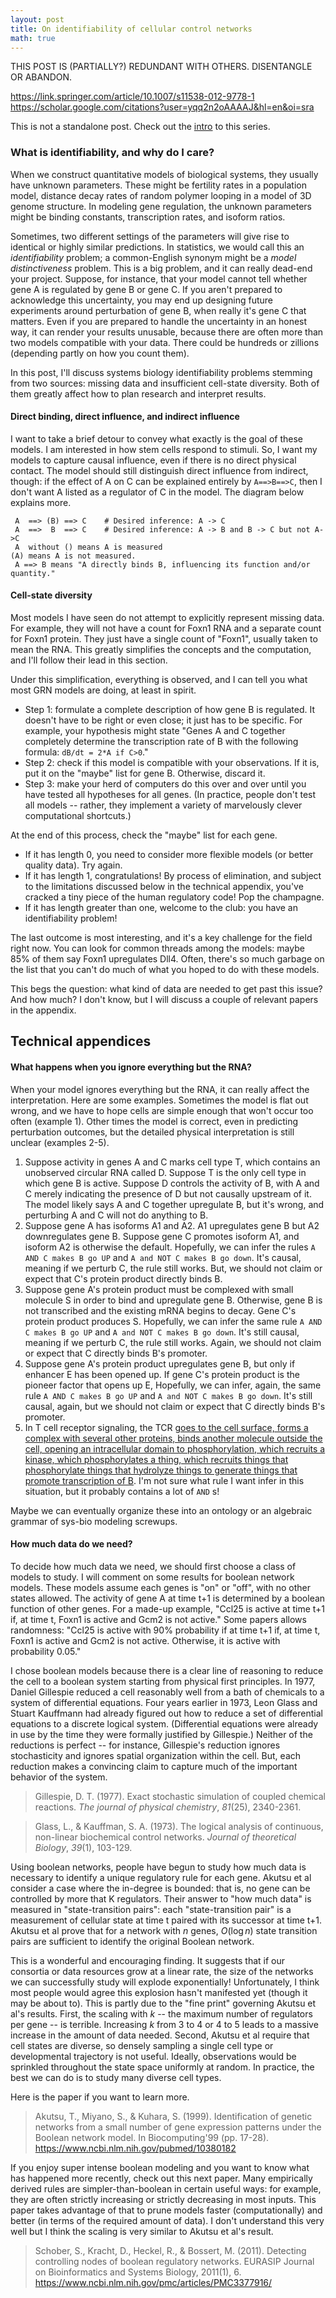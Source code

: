 ```yaml
---
layout: post
title: On identifiability of cellular control networks 
math: true
---
```


THIS POST IS (PARTIALLY?) REDUNDANT WITH OTHERS. DISENTANGLE OR ABANDON.


https://link.springer.com/article/10.1007/s11538-012-9778-1
https://scholar.google.com/citations?user=yqq2n2oAAAAJ&hl=en&oi=sra

This is not a standalone post. Check out the [intro](https://ekernf01.github.io/GRN_intro) to this series.

### What is identifiability, and why do I care?

When we construct quantitative models of biological systems, they usually have unknown parameters. These might be fertility rates in a population model, distance decay rates of random polymer looping in a model of 3D genome structure. In modeling gene regulation, the unknown parameters might be binding constants, transcription rates, and isoform ratios. 

Sometimes, two different settings of the parameters will give rise to identical or highly similar predictions. In statistics, we would call this an *identifiability* problem; a common-English synonym might be a *model distinctiveness* problem. This is a big problem, and it can really dead-end your project. Suppose, for instance, that your model cannot tell whether gene A is regulated by gene B or gene C. If you aren't prepared to acknowledge this uncertainty, you may end up designing future experiments around perturbation of gene B, when really it's gene C that matters. Even if you are prepared to handle the uncertainty in an honest way, it can render your results unusable, because there are often more than two models compatible with your data. There could be hundreds or zillions (depending partly on how you count them).

In this post, I'll discuss systems biology identifiability problems stemming from two sources: missing data and insufficient cell-state diversity. Both of them greatly affect how to plan research and interpret results.

#### Direct binding, direct influence, and indirect influence

I want to take a brief detour to convey what exactly is the goal of these models. I am interested in how stem cells respond to stimuli. So, I want my models to capture causal influence, even if there is no direct physical contact. The model should still distinguish direct influence from indirect, though: if the effect of A on C can be explained entirely by `A==>B==>C`, then I don't want A listed as a regulator of C in the model. The diagram below explains more. 

```
 A  ==> (B) ==> C    # Desired inference: A -> C
 A  ==>  B  ==> C    # Desired inference: A -> B and B -> C but not A->C
 A  without () means A is measured 
(A) means A is not measured. 
 A ==> B means "A directly binds B, influencing its function and/or quantity."
```

#### Cell-state diversity

Most models I have seen do not attempt to explicitly represent missing data. For example, they will not have a count for Foxn1 RNA and a separate count for Foxn1 protein. They just have a single count of "Foxn1", usually taken to mean the RNA. This greatly simplifies the concepts and the computation, and I'll follow their lead in this section. 

Under this simplification, everything is observed, and I can tell you what most GRN models are doing, at least in spirit. 

- Step 1: formulate a complete description of how gene B is regulated. It doesn't have to be right or even close; it just has to be specific. For example, your hypothesis might state "Genes A and C together completely determine the transcription rate of B with the following formula: `dB/dt = 2*A if C>0`." 
- Step 2: check if this model is compatible with your observations. If it is, put it on the "maybe" list for gene B. Otherwise, discard it.
- Step 3: make your herd of computers do this over and over until you have tested all hypotheses for all genes. (In practice, people don't test all models -- rather, they implement a variety of marvelously clever computational shortcuts.)

At the end of this process, check the "maybe" list for each gene. 

- If it has length 0, you need to consider more flexible models (or better quality data). Try again.
- If it has length 1, congratulations! By process of elimination, and subject to the limitations discussed below in the technical appendix, you've cracked a tiny piece of the human regulatory code! Pop the champagne.
- If it has length greater than one, welcome to the club: you have an identifiability problem!

The last outcome is most interesting, and it's a key challenge for the field right now. You can look for common threads among the models: maybe 85% of them say Foxn1 upregulates Dll4. Often, there's so much garbage on the list that you can't do much of what you hoped to do with these models.

This begs the question: what kind of data are needed to get past this issue? And how much? I don't know, but I will discuss a couple of relevant papers in the appendix. 

## Technical appendices 

#### What happens when you ignore everything but the RNA?

When your model ignores everything but the RNA, it can really affect the interpretation. Here are some examples. Sometimes the model is flat out wrong, and we have to hope cells are simple enough that won't occur too often (example 1). Other times the model is correct, even in predicting perturbation outcomes, but the detailed physical interpretation is still unclear (examples 2-5). 

1. Suppose activity in genes A and C marks cell type T, which contains an unobserved circular RNA called D. Suppose T is the only cell type in which gene B is active. Suppose D controls the activity of B, with A and C merely indicating the presence of D but not causally upstream of it. The model likely says A and C together upregulate B, but it's wrong, and perturbing A and C will not do anything to B.
2. Suppose gene A has isoforms A1 and A2. A1 upregulates gene B but A2 downregulates gene B. Suppose gene C promotes isoform A1, and isoform A2 is otherwise the default. Hopefully, we can infer the rules `A AND C makes B go UP` and `A and NOT C makes B go down`. It's causal, meaning if we perturb  C, the rule still works. But, we should not claim or expect that C's protein product directly binds B.
3. Suppose gene A's protein product must be complexed with small molecule S in order to bind and upregulate gene B. Otherwise, gene B is not transcribed and the existing mRNA begins to decay. Gene C's protein product produces S. Hopefully, we can infer the same rule `A AND C makes B go UP` and `A and NOT C makes B go down`. It's still causal, meaning if we perturb C, the rule still works. Again, we should not claim or expect that C directly binds B's promoter.
4. Suppose gene A's protein product upregulates gene B, but only if enhancer E has been opened up. If gene C's protein product is the pioneer factor that opens up E, Hopefully, we can infer, again, the same rule `A AND C makes B go UP` and `A and NOT C makes B go down`. It's still causal, again, but we should not claim or expect that C directly binds B's promoter.
5. In T cell receptor signaling, the TCR [goes to the cell surface, forms a complex with several other proteins, binds another molecule outside the cell, opening an intracellular domain to phosphorylation, which recruits a kinase, which phosphorylates a thing, which recruits things that phosphorylate things that hydrolyze things to generate things that promote transcription of B](https://www.cellsignal.com/contents/science-cst-pathways-immunology-and-inflammation/t-cell-receptor-signaling-interactive-pathway/pathways-tcell). I'm not sure what rule I want infer in this situation, but it probably contains a lot of `AND` s!

Maybe we can eventually organize these into an ontology or an algebraic grammar of sys-bio modeling screwups. 

#### How much data do we need?

To decide how much data we need, we should first choose a class of models to study. I will comment on some results for boolean network models. These models assume each genes is "on" or "off", with no other states allowed. The activity of gene A at time t+1 is determined by a boolean function of other genes. For a made-up example, "Ccl25 is active at time t+1 if, at time t, Foxn1 is active and Gcm2 is not active." Some papers allows randomness: "Ccl25 is active with 90% probability if at time t+1 if, at time t, Foxn1 is active and Gcm2 is not active. Otherwise, it is active with probability 0.05." 

I chose boolean models because there is a clear line of reasoning to reduce the cell to a boolean system starting from physical first principles. In 1977, Daniel Gillespie reduced a cell reasonably well from a bath of chemicals to a system of differential equations. Four years earlier in 1973, Leon Glass and Stuart Kauffmann had already figured out how to reduce a set of differential equations to a discrete logical system. (Differential equations were already in use by the time they were formally justified by Gillespie.) Neither of the reductions is perfect -- for instance, Gillespie's reduction ignores stochasticity and ignores spatial organization within the cell. But, each reduction makes a convincing claim to capture much of the important behavior of the system. 

>  Gillespie, D. T. (1977). Exact stochastic simulation of coupled chemical reactions. *The journal of physical chemistry*, *81*(25), 2340-2361.

> Glass, L., & Kauffman, S. A. (1973). The logical analysis of continuous, non-linear biochemical control networks. *Journal of theoretical Biology*, *39*(1), 103-129.

Using boolean networks, people have begun to study how much data is necessary to identify a unique regulatory rule for each gene. Akutsu et al consider a case where the in-degree is bounded: that is, no gene can be controlled by more that K regulators. Their answer to "how much data" is measured in "state-transition pairs": each "state-transition pair" is a measurement of cellular state at time t paired with its successor at time t+1. Akutsu et al prove that for a network with $n​$ genes, $O(\log n)​$ state transition pairs are sufficient to identify the original Boolean network. 

This is a wonderful and encouraging finding. It suggests that if our consortia or data resources grow at a linear rate, the size of the networks we can successfully study will explode exponentially! Unfortunately, I think most people would agree this explosion hasn't manifested yet (though it may be about to). This is partly due to the "fine print" governing Akutsu et al's results. First, the scaling with $k$ -- the maximum number of regulators per gene -- is terrible. Increasing $k$ from 3 to 4 or 4 to 5 leads to a massive increase in the amount of data needed. Second, Akutsu et al require that cell states are diverse, so densely sampling a single cell type or developmental trajectory is not useful. Ideally, observations would be sprinkled throughout the state space uniformly at random. In practice, the best we can do is to study many diverse cell types.

Here is the paper if you want to learn more.

> Akutsu, T., Miyano, S., & Kuhara, S. (1999). Identification of
> genetic networks from a small number of gene expression patterns 
> under the Boolean network model. In Biocomputing'99 (pp. 17-28).
> https://www.ncbi.nlm.nih.gov/pubmed/10380182

If you enjoy super intense boolean modeling and you want to know what has happened more recently, check out this next paper. Many empirically derived rules are simpler-than-boolean in certain useful ways: for example, they are often strictly increasing or strictly decreasing in most inputs. This paper takes advantage of that to prune models faster (computationally) and better (in terms of the required amount of data). I don't understand this very well but I think the scaling is very similar to Akutsu et al's result.

> Schober, S., Kracht, D., Heckel, R., & Bossert, M. (2011). Detecting 
> controlling nodes of boolean regulatory networks. EURASIP Journal on 
> Bioinformatics and Systems Biology, 2011(1), 6.
> https://www.ncbi.nlm.nih.gov/pmc/articles/PMC3377916/
